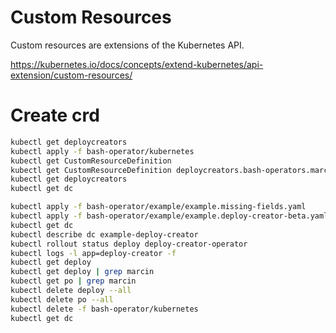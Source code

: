 # Custom Resources

Custom resources are extensions of the Kubernetes API.

https://kubernetes.io/docs/concepts/extend-kubernetes/api-extension/custom-resources/

# Create crd

```sh
kubectl get deploycreators
kubectl apply -f bash-operator/kubernetes
kubectl get CustomResourceDefinition
kubectl get CustomResourceDefinition deploycreators.bash-operators.marcin
kubectl get deploycreators
kubectl get dc
```

```sh
kubectl apply -f bash-operator/example/example.missing-fields.yaml
kubectl apply -f bash-operator/example/example.deploy-creator-beta.yaml
kubectl get dc
kubectl describe dc example-deploy-creator
kubectl rollout status deploy deploy-creator-operator
kubectl logs -l app=deploy-creator -f
kubectl get deploy
kubectl get deploy | grep marcin
kubectl get po | grep marcin
kubectl delete deploy --all
kubectl delete po --all
kubectl delete -f bash-operator/kubernetes
kubectl get dc
```
